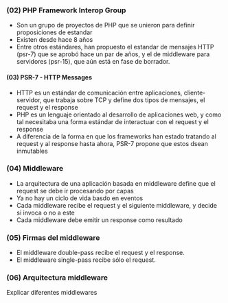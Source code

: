 ### (02) PHP Framework Interop Group

- Son un grupo de proyectos de PHP que se unieron para definir proposiciones de estandar
- Existen desde hace 8 años
- Entre otros estándares, han propuesto el estandar de mensajes HTTP (psr-7) que se aprobó hace un par de años, y el de middleware para servidores (psr-15), que aún está en fase de borrador.

#### (03) PSR-7 - HTTP Messages

- HTTP es un estándar de comunicación entre aplicaciones, cliente-servidor, que trabaja sobre TCP y define dos tipos de mensajes, el request y el response
- PHP es un lenguaje orientado al desarrollo de aplicaciones web, y como tal necesitaba una forma estándar de interactuar con el request y el response
- A diferencia de la forma en que los frameworks han estado tratando al request y al response hasta ahora, PSR-7 propone que estos dsean inmutables

### (04) Middleware

- La arquitectura de una aplicación basada en middleware define que el request se debe ir procesando por capas
- Ya no hay un ciclo de vida basdo en eventos
- Cada middleware recibe el request y el siguiente middleware, y decide si invoca o no a este
- Cada middleware debe emitir un response como resultado

### (05) Firmas del middleware

- El middleware double-pass recibe el request y el response.
- El middleware single-pass recibe sólo el request.

### (06) Arquitectura middleware

Explicar diferentes middlewares
